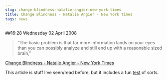 ```yaml
---
slug: change-blindness-natalie-angier-new-york-times
title: Change Blindness - Natalie Angier - New York Times
tags: news
---
```


##16:28 Wednesday 02 April 2008

> “The basic problem is that far more information lands on your eyes than you can possibly analyze and still end up with a reasonable sized brain,”

[Change Blindness - Natalie Angier - New York Times](http://www.nytimes.com/2008/04/01/science/01angi.html?_r=1&oref=slogin)

This article is stuff I've seen/read before, but it includes a fun [test](http://www.nytimes.com/interactive/2008/03/31/science/20080331_ANGIER_GRAPHIC.html) of sorts.
